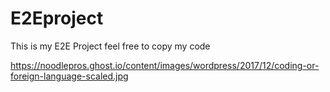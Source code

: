 # E2Eproject

This is my E2E Project feel free to copy my code


https://noodlepros.ghost.io/content/images/wordpress/2017/12/coding-or-foreign-language-scaled.jpg

